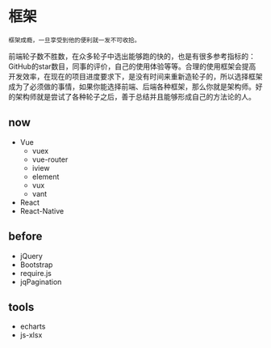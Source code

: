 # 框架
    框架成瘾，一旦享受到他的便利就一发不可收拾。

前端轮子数不胜数，在众多轮子中选出能够跑的快的，也是有很多参考指标的：
GitHub的star数目，同事的评价，自己的使用体验等等。合理的使用框架会提高开发效率，在现在的项目进度要求下，是没有时间来重新造轮子的，所以选择框架成为了必须做的事情，如果你能选择前端、后端各种框架，那么你就是架构师。好的架构师就是尝试了各种轮子之后，善于总结并且能够形成自己的方法论的人。

## now
- Vue
    - vuex
    - vue-router
    - iview
    - element
    - vux
    - vant
- React
- React-Native

## before
- jQuery
- Bootstrap
- require.js
- jqPagination

## tools
- echarts
- js-xlsx
